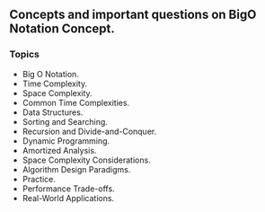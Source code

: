 ## Concepts and important questions on BigO Notation Concept.

### Topics

- Big O Notation.
- Time Complexity.
- Space Complexity.
- Common Time Complexities.
- Data Structures.
- Sorting and Searching.
- Recursion and Divide-and-Conquer.
- Dynamic Programming.
- Amortized Analysis.
- Space Complexity Considerations.
- Algorithm Design Paradigms.
- Practice.
- Performance Trade-offs.
- Real-World Applications.
